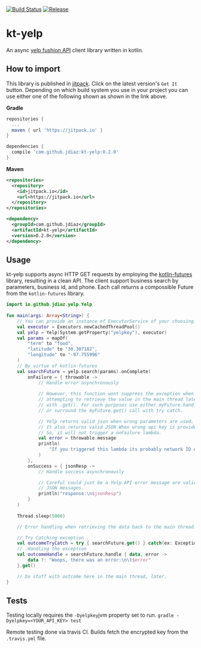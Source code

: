 [![Build Status](https://travis-ci.org/jdiaz/kt-yelp.svg?branch=master)](https://travis-ci.org/jdiaz/kt-yelp) [![Release](https://jitpack.io/v/jdiaz/kt-yelp.svg)](https://jitpack.io/#jdiaz/kt-yelp)

# kt-yelp

An async [yelp fushion API](https://www.yelp.com/developers/documentation/v3) client library written in kotlin.

## How to import
This library is published in [jitpack](https://jitpack.io/#jdiaz/kt-yelp). Click on the latest version's `Get It` button. Depending on which build system you use in your project you can use either one of the following shown as shown in the link above.

**Gradle**
```groovy
repositories {
  ...
  maven { url 'https://jitpack.io' }
}

dependencies {
  compile 'com.github.jdiaz:kt-yelp:0.2.0'
}
```

**Maven**
```xml
<repositories>
  <repository>
    <id>jitpack.io</id>
    <url>https://jitpack.io</url>
  </repository>
</repositories>

<dependency>
  <groupId>com.github.jdiaz</groupId>
  <artifactId>kt-yelp</artifactId>
  <version>0.2.0</version>
</dependency>

```

## Usage

kt-yelp supports async HTTP GET requests by employing the [kotlin-futures](https://github.com/vjames19/kotlin-futures) 
library, resulting in a clean API. The client support business search by 
parameters, business id, and phone. Each call returns a compossible Future
from the `kotlin-futures` library.

```kotlin
import io.github.jdiaz.yelp.Yelp
 
fun main(args: Array<String>) {
    // You can provide an instance of ExecutorService of your choosing.
    val executor = Executors.newCachedThreadPool()
    val yelp = Yelp(System.getProperty("yelpkey"), executor)
    val params = mapOf(
        "term" to "food",
        "latitude" to "30.307182",
        "longitude" to "-97.755996"
    )
    // By virtue of kotlin-futures
    val searchFuture = yelp.search(params).onComplete(
        onFailure = { throwable ->
            // Handle error asynchronously
           
            // However, this function wont suppress the exception when 
            // attempting to retrieve the value in the main thread later
            // with .get(). For such purposes use either myFuture.handle()
            // or surround the myFuture.get() call with try catch.

            // Yelp returns valid json when wrong parameters are used.
            // It also returns valid JSON When wrong api key is provided.
            // So, it will not trigger a onFailure lambda.
            val error = throwable.message
            println(
                "If you triggered this lambda its probably network IO error: $error"
            )
        },
        onSuccess = { jsonResp ->
            // Handle success asynchronously

            // Careful could just be a Yelp API error message are valid 
            // JSON messages.
            println("response:\n$jsonResp")
        }
    )
    
    Thread.sleep(5000)

    // Error handling when retrieving the data back to the main thread.

    // Try Catching exception
    val outcomeTryCatch = try { searchFuture.get() } catch(ex: Exception) { print("foo") }
    // .Handling the exception
    val outcomeHandle = searchFuture.handle { data, error ->
        data ?: "Woops, there was an error:\n\t$error"
    }.get()

    // Do stuff with outcome here in the main thread, later.
}
```

## Tests

Testing locally requires the `-Dyelpkey`jvm property set to run.
 `gradle -Dyelpkey=<YOUR_API_KEY> test`
 
Remote testing done via travis CI. Builds fetch the encrypted key from
 the `.travis.yml` file.
